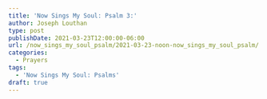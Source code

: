 ```yaml
---
title: 'Now Sings My Soul: Psalm 3:'
author: Joseph Louthan
type: post
publishDate: 2021-03-23T12:00:00-06:00
url: /now_sings_my_soul_psalm/2021-03-23-noon-now_sings_my_soul_psalm/
categories:
  - Prayers
tags:
  - 'Now Sings My Soul: Psalms'
draft: true
---
```

<pre>
<div style="font-variant: small-caps;">

</div>

</pre>
